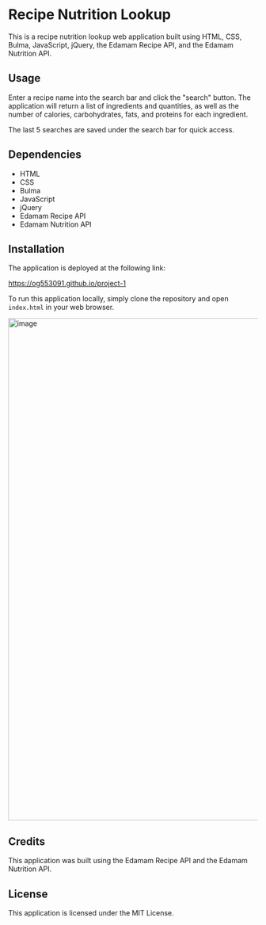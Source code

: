 # Recipe Nutrition Lookup

This is a recipe nutrition lookup web application built using HTML, CSS, Bulma, JavaScript, jQuery, the Edamam Recipe API, and the Edamam Nutrition API. 

## Usage

Enter a recipe name into the search bar and click the "search" button. The application will return a list of ingredients and quantities, as well as the number of calories, carbohydrates, fats, and proteins for each ingredient.

The last 5 searches are saved under the search bar for quick access.

## Dependencies

* HTML
* CSS
* Bulma
* JavaScript
* jQuery
* Edamam Recipe API
* Edamam Nutrition API

## Installation

The application is deployed at the following link:

https://og553091.github.io/project-1

To run this application locally, simply clone the repository and open `index.html` in your web browser.

<img width="1014" alt="image" src="https://user-images.githubusercontent.com/109747300/233526635-1403095e-7950-48f0-84b6-e9a0c7459055.png">

## Credits

This application was built using the Edamam Recipe API and the Edamam Nutrition API.

## License

This application is licensed under the MIT License.
